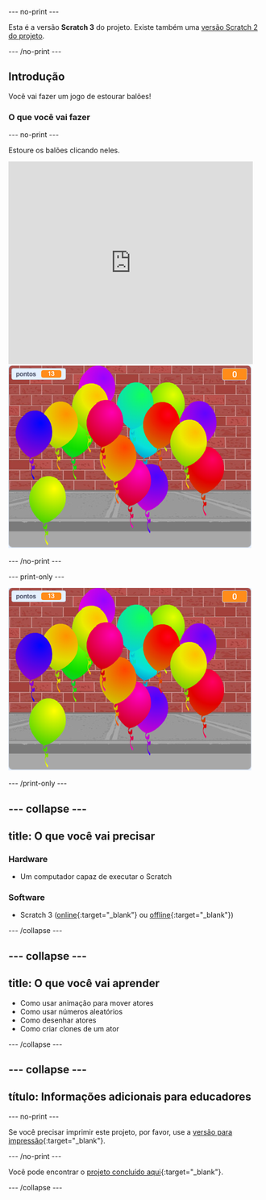 --- no-print ---

Esta é a versão **Scratch 3** do projeto. Existe também uma [versão Scratch 2 do projeto](https://projects.raspberrypi.org/pt-BR/projects/balloons-scratch2).

--- /no-print ---

## Introdução

Você vai fazer um jogo de estourar balões!


### O que você vai fazer

--- no-print ---

Estoure os balões clicando neles.

<div class="scratch-preview">
  <iframe allowtransparency="true" width="485" height="402" src="https://scratch.mit.edu/projects/embed/411754070/?autostart=false" frameborder="0" scrolling="no"></iframe>
  <img src="images/balloons-final.png">
</div>

--- /no-print ---

--- print-only ---

![projeto concluído](images/balloons-final.png)

--- /print-only ---

--- collapse ---
---
title: O que você vai precisar
---

### Hardware

+ Um computador capaz de executar o Scratch

### Software

+ Scratch 3 ([online](http://rpf.io/scratchon){:target="_blank"} ou [offline](http://rpf.io/scratchoff){:target="_blank"})

--- /collapse ---

--- collapse ---
---
title: O que você vai aprender
---

- Como usar animação para mover atores
- Como usar números aleatórios
- Como desenhar atores
- Como criar clones de um ator

--- /collapse ---

--- collapse ---
---
título: Informações adicionais para educadores
---

--- no-print ---

Se você precisar imprimir este projeto, por favor, use a [versão para impressão](https://projects.raspberrypi.org/pt-BR/projects/balloons/print){:target="_blank"}.

--- /no-print ---

Você pode encontrar o [projeto concluído aqui](http://rpf.io/p/pt-BR/balloons-get){:target="_blank"}.

--- /collapse ---
